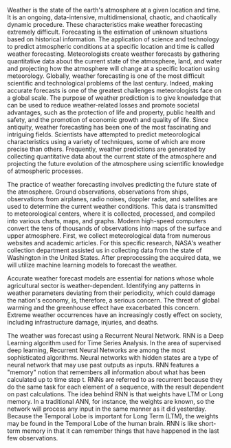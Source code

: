 Weather is the state of the earth's atmosphere at a given location and time. It is an ongoing,
data-intensive, multidimensional, chaotic, and chaotically dynamic procedure. These
characteristics make weather forecasting extremely difficult. Forecasting is the estimation of
unknown situations based on historical information. The application of science and technology to
predict atmospheric conditions at a specific location and time is called weather forecasting.
Meteorologists create weather forecasts by gathering quantitative data about the current state of
the atmosphere, land, and water and projecting how the atmosphere will change at a specific
location using meteorology.
Globally, weather forecasting is one of the most difficult scientific and technological problems of
the last century. Indeed, making accurate forecasts is one of the greatest challenges
meteorologists face on a global scale. The purpose of weather prediction is to give knowledge
that can be used to reduce weather-related losses and promote societal advantages, such as the
protection of life and property, public health and safety, and the promotion of economic growth
and quality of life. Since antiquity, weather forecasting has been one of the most fascinating and
intriguing fields. Scientists have attempted to predict meteorological characteristics using a
variety of techniques, some of which are more precise than others. Frequently, weather
predictions are generated by collecting quantitative data about the current state of the atmosphere
and projecting the future evolution of the atmosphere using scientific knowledge of atmospheric
processes.


The practice of weather forecasting involves predicting the future state of the atmosphere.
Ground observations, observations from ships, observations from airplanes, radio noises, doppler
radar, and satellites are used to determine the current weather conditions. This data is transmitted
to meteorological centers, where it is collected, processed, and compiled into various charts,
maps, and graphs. Modern high-speed computers convert the tens of thousands of observations
into maps of the surface and upper atmosphere. First, we collect meteorological data from
numerous websites and academic articles. For this specific research, NASA's weather collection
department assisted us in collecting data from the state of Washington in the United States. After
preprocessing the acquired data, we will utilize machine learning models to forecast the weather.

Accurate weather forecast models are essential for nations whose whole agricultural sector is
weather-dependent.
Identifying any patterns in weather parameters deviating from their periodicity, which could
damage the nation's economy, is, therefore, a serious concern. The threat of global warming and
the greenhouse effect have exacerbated this concern. Extreme weather occurrences have an
increasingly costly effect on society, including infrastructure damage, injuries, and deaths.



The weather was forecast using a Recurrent Neural Network. RNN is a Deep Learning algorithm
used for Time Series Analysis.
In the area of supervised deep learning, Recurrent Neural Networks are among the most
sophisticated algorithms.
Neural networks with hidden states are a type of neural network that may use past outputs as
inputs.
RNN features a "memory" notion that remembers all information about what has been calculated
up to time step t. RNNs are referred to as recurrent because they do the same task for each
element of a sequence, with the result dependent on past calculations.
The idea behind RNN is that weights have LTM or Long memory. In a traditional ANN, for
instance, the weights are known, so the network will process any input in the same manner as it
did yesterday. Because the Temporal Lobe is important for Long Term (LTM), the weights may
be found in the Temporal Lobe of the human brain.
RNN is like short-term memory in that it can remember things that have happened in the last few
observations.





